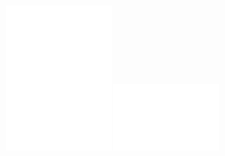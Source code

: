 <div>
  <img src="https://github.com/TECH7Fox/TECH7Fox/blob/main/metrics1.svg" width="48%" />
  <img src="https://github.com/TECH7Fox/TECH7Fox/blob/main/metrics2.svg" width="48%" />
</div>
